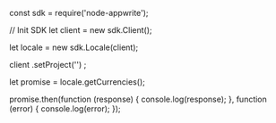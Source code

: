 const sdk = require('node-appwrite');

// Init SDK
let client = new sdk.Client();

let locale = new sdk.Locale(client);

client
    .setProject('')
;

let promise = locale.getCurrencies();

promise.then(function (response) {
    console.log(response);
}, function (error) {
    console.log(error);
});